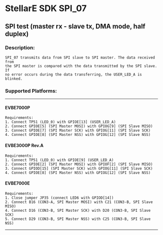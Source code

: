 # StellarE SDK SPI_07

## SPI test (master rx - slave tx, DMA mode, half duplex)

### Description: 
	SPI_07 transmits data from SPI slave to SPI master. The data received from
	the SPI master is compared with the data transmitted by the SPI slave. If
	no error occurs during the data transferring, the USER_LED_A is blinked.
### Supported Platforms:
-----------------------------------------------------------
#### EVBE7000P
	Requirements:
	1. Connect TP51 (LED_0) with GPIOE[13] (USER_LED_A)
	2. Connect GPIOE[5] (SPI Master MOSI) with GPIOG[9] (SPI Slave MISO)
	3. Connect GPIOE[7] (SPI Master SCK) with GPIOG[11] (SPI Slave SCK)
	4. Connect GPIOE[8] (SPI Master NSS) with GPIOG[12] (SPI Slave NSS)
#### EVBE3000P Rev.A
	Requirements:
	1. Connect TP51 (LED_0) with GPIOE[9] (USER_LED_A)
	2. Connect GPIOE[2] (SPI Master MOSI) with GPIOF[2] (SPI Slave MISO)
	3. Connect GPIOD[15] (SPI Master SCK) with GPIOG[11] (SPI Slave SCK)
	4. Connect GPIOE[8] (SPI Master NSS) with GPIOG[12] (SPI Slave NSS)
#### EVBE7000E
	Requirements:
	1. Close jumper JP35 (connect LED6 with GPIOD[14])
	2. Connect B16 (CON3-A, SPI Master MOSI) with C21 (CON3-B, SPI Slave MISO)
	4. Connect D16 (CON3-B, SPI Master SCK) with D20 (CON3-B, SPI Slave SCK)
	5. Connect D29 (CON3-B, SPI Master NSS) with C25 (CON3-B, SPI Slave NSS)
-----------------------------------------------------------